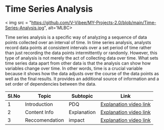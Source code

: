 # Time Series Analysis


< img src = "https://github.com/V-Vibee/MY-Projects-2.0/blob/main/Time-Series-Analysis.jpg", alt='MLBC>

Time series analysis is a specific way of analyzing a sequence of data points collected over an interval of time. In time series analysis, analysts record data points at consistent intervals over a set period of time rather than just recording the data points intermittently or randomly. However, this type of analysis is not merely the act of collecting data over time. 
What sets time series data apart from other data is that the analysis can show how variables change over time. In other words, time is a crucial variable because it shows how the data adjusts over the course of the data points as well as the final results. It provides an additional source of information and a set order of dependencies between the data. 

| Sl.No| Topic| Subtopic| Link|
|-|-|-|-|
|1| Introduction | PDQ |[ Explanation video link]()
|2| Content Info | Explanation |[ Explanation video link]()
|3| Reccomendation | impact |[ Explanation video link]()
